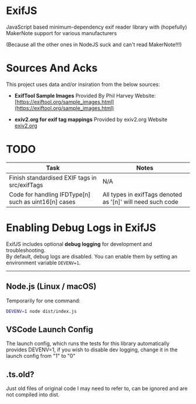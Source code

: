 # ExifJS
JavaScript based minimum-dependency exif reader library with (hopefully) MakerNote support for various manufacturers

(Because all the other ones in NodeJS suck and can't read MakerNote!!!)

# Sources And Acks

This project uses data and/or insiration from the below sources:

- **ExifTool Sample Images**
  Provided By Phil Harvey
  Website: [https://exiftool.org/sample_images.html](https://exiftool.org/sample_images.html)

- **exiv2.org for exif tag mappings**
  Provided by exiv2.org
  Website [exiv2.org](exiv2.org)

# TODO

| Task | Notes |
|------|-------|
| Finish standardised EXIF tags in src/exifTags| N/A |
| Code for handling IFDType[n] such as uint16[n] cases | All types in exifTags denoted as '[n]' will need such code|

# Enabling Debug Logs in ExifJS

ExifJS includes optional **debug logging** for development and troubleshooting.  
By default, debug logs are disabled. You can enable them by setting an environment variable `DEVENV=1`.

---

## Node.js (Linux / macOS)

Temporarily for one command:

```bash
DEVENV=1 node dist/index.js
```

## VSCode Launch Config
The launch config, which runs the tests for this library automatically provides DEVENV=1, if you wish to disable dev logging, change it in the launch config from "1" to "0"

## .ts.old?
Just old files of original code I may need to refer to, can be ignored and are not compiled into dist.